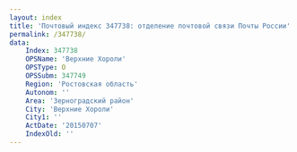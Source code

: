 ```yaml
---
layout: index
title: 'Почтовый индекс 347738: отделение почтовой связи Почты России'
permalink: /347738/
data:
    Index: 347738
    OPSName: 'Верхние Хороли'
    OPSType: О
    OPSSubm: 347749
    Region: 'Ростовская область'
    Autonom: ''
    Area: 'Зерноградский район'
    City: 'Верхние Хороли'
    City1: ''
    ActDate: '20150707'
    IndexOld: ''
---
```

